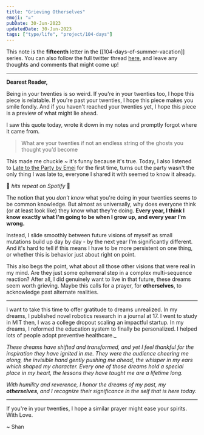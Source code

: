 ```yaml
---
title: "Grieving Otherselves"
emoji: "☠"
pubDate: 30-Jun-2023
updatedDate: 30-Jun-2023
tags: ["type/life", "project/104-days"]
---
```


This note is the **fifteenth** letter in the [[104-days-of-summer-vacation]] series. You can also follow the full twitter thread [here](https://twitter.com/solderneer/status/1668911213810716672), and leave any thoughts and comments that might come up!

---

**Dearest Reader,**

Being in your twenties is so weird. If you're in your twenties too, I hope this piece is relatable. If you're past your twenties, I hope this piece makes you smile fondly. And if you haven't reached your twenties yet, I hope this piece is a preview of what might lie ahead.

I saw this quote today, wrote it down in my notes and promptly forgot where it came from.

>What are your twenties if not an endless string of the ghosts you thought you’d become

This made me chuckle ~ it's funny because it's true. Today, I also listened to [Late to the Party by Emei](https://open.spotify.com/track/2eQsKNvDuggHAaiGRSd64S?si=6ec02f1f81bf4bb3) for the first time, turns out the party wasn't the only thing I was late to, everyone I shared it with seemed to know it already. 

🎵 *hits repeat on Spotify* 🎵

The notion that you _don't know_ what you're doing in your twenties seems to be common knowledge. But almost as universally, why does everyone think (or at least look like) they know what they're doing. **Every year, I think I know exactly what I'm going to be when I grow up, and every year I'm wrong.**

Instead, I slide smoothly between future visions of myself as small mutations build up day by day - by the next year I'm significantly different. And it's hard to tell if this means I have to be more persistent on one thing, or whether this is behavior just about right on point.

This also begs the point, what about all those other visions that were real in my mind. Are they just some ephemeral step in a complex multi-sequence reaction? After all, I did genuinely want to live in that future, these dreams seem worth grieving. Maybe this calls for a prayer, for **otherselves**, to acknowledge past alternate realities.

---

I want to take this time to offer gratitude to dreams unrealized. In my dreams, I published novel robotics research in a journal at 17. I went to study in MIT then, I was a college dropout scaling an impactful startup. In my dreams, I reformed the education system to finally be personalized. I helped lots of people adopt preventive healthcare._

_These dreams have shifted and transformed, and yet I feel thankful for the inspiration they have ignited in me. They were the audience cheering me along, the invisible hand gently pushing me ahead, the whisper in my ears which shaped my character. Every one of those dreams hold a special place in my heart, the lessons they have taught me are a lifetime long._

_With humility and reverence, I honor the dreams of my past, my **otherselves**, and I recognize their significance in the self that is here today._

---

If you're in your twenties, I hope a similar prayer might ease your spirits. With Love.

~ Shan





